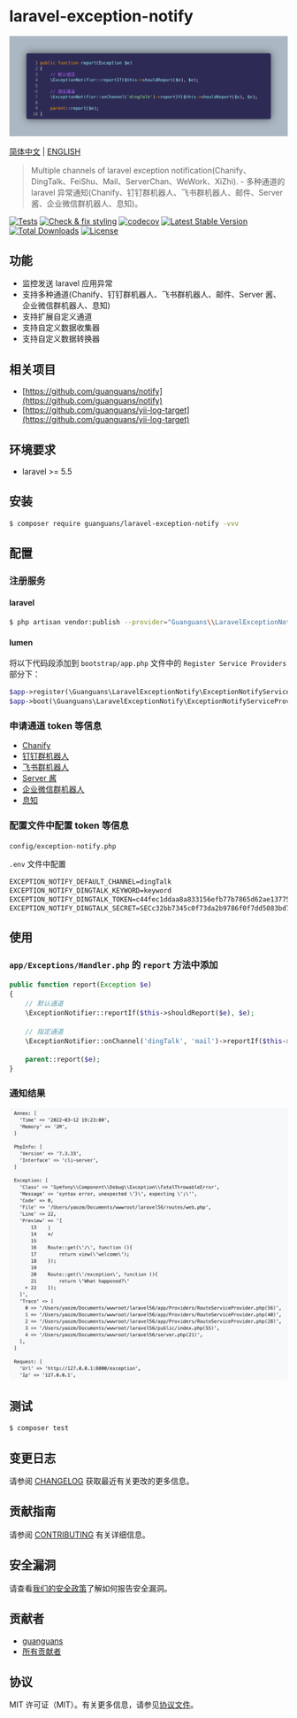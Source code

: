 # laravel-exception-notify

![usage](docs/usage.png)

[简体中文](README.md) | [ENGLISH](README-EN.md)

> Multiple channels of laravel exception notification(Chanify、DingTalk、FeiShu、Mail、ServerChan、WeWork、XiZhi). - 多种通道的 laravel 异常通知(Chanify、钉钉群机器人、飞书群机器人、邮件、Server 酱、企业微信群机器人、息知)。

[![Tests](https://github.com/guanguans/laravel-exception-notify/workflows/Tests/badge.svg)](https://github.com/guanguans/laravel-exception-notify/actions)
[![Check & fix styling](https://github.com/guanguans/laravel-exception-notify/workflows/Check%20&%20fix%20styling/badge.svg)](https://github.com/guanguans/laravel-exception-notify/actions)
[![codecov](https://codecov.io/gh/guanguans/laravel-exception-notify/branch/main/graph/badge.svg?token=URGFAWS6S4)](https://codecov.io/gh/guanguans/laravel-exception-notify)
[![Latest Stable Version](https://poser.pugx.org/guanguans/laravel-exception-notify/v)](//packagist.org/packages/guanguans/laravel-exception-notify)
[![Total Downloads](https://poser.pugx.org/guanguans/laravel-exception-notify/downloads)](//packagist.org/packages/guanguans/laravel-exception-notify)
[![License](https://poser.pugx.org/guanguans/laravel-exception-notify/license)](//packagist.org/packages/guanguans/laravel-exception-notify)

## 功能

* 监控发送 laravel 应用异常
* 支持多种通道(Chanify、钉钉群机器人、飞书群机器人、邮件、Server 酱、企业微信群机器人、息知)
* 支持扩展自定义通道
* 支持自定义数据收集器
* 支持自定义数据转换器

## 相关项目

* [https://github.com/guanguans/notify](https://github.com/guanguans/notify)
* [https://github.com/guanguans/yii-log-target](https://github.com/guanguans/yii-log-target)

## 环境要求

* laravel >= 5.5

## 安装

```bash
$ composer require guanguans/laravel-exception-notify -vvv
```

## 配置

### 注册服务

#### laravel

```bash
$ php artisan vendor:publish --provider="Guanguans\\LaravelExceptionNotify\\ExceptionNotifyServiceProvider"
```

#### lumen

将以下代码段添加到 `bootstrap/app.php` 文件中的 `Register Service Providers` 部分下：

```php
$app->register(\Guanguans\LaravelExceptionNotify\ExceptionNotifyServiceProvider::class);
$app->boot(\Guanguans\LaravelExceptionNotify\ExceptionNotifyServiceProvider::class);
```

### 申请通道 token 等信息

* [Chanify](https://github.com/chanify?type=source)
* [钉钉群机器人](https://developers.dingtalk.com/document/app/custom-robot-access)
* [飞书群机器人](https://www.feishu.cn/hc/zh-CN/articles/360024984973)
* [Server 酱](https://sct.ftqq.com)
* [企业微信群机器人](https://work.weixin.qq.com/help?doc_id=13376)
* [息知](https://xz.qqoq.net/#/index)

### 配置文件中配置 token 等信息

`config/exception-notify.php`

`.env` 文件中配置

```dotenv
EXCEPTION_NOTIFY_DEFAULT_CHANNEL=dingTalk
EXCEPTION_NOTIFY_DINGTALK_KEYWORD=keyword
EXCEPTION_NOTIFY_DINGTALK_TOKEN=c44fec1ddaa8a833156efb77b7865d62ae13775418030d94d
EXCEPTION_NOTIFY_DINGTALK_SECRET=SECc32bb7345c0f73da2b9786f0f7dd5083bd768a29b82
```

## 使用

### `app/Exceptions/Handler.php` 的 `report` 方法中添加

```php
public function report(Exception $e)
{
    // 默认通道
    \ExceptionNotifier::reportIf($this->shouldReport($e), $e);
    
    // 指定通道
    \ExceptionNotifier::onChannel('dingTalk', 'mail')->reportIf($this->shouldReport($e), $e);

    parent::report($e);
}
```

### 通知结果

![息知](docs/xiZhi.jpg)

## 测试

```bash
$ composer test
```

## 变更日志

请参阅 [CHANGELOG](CHANGELOG.md) 获取最近有关更改的更多信息。

## 贡献指南

请参阅 [CONTRIBUTING](.github/CONTRIBUTING.md) 有关详细信息。

## 安全漏洞

请查看[我们的安全政策](../../security/policy)了解如何报告安全漏洞。

## 贡献者

* [guanguans](https://github.com/guanguans)
* [所有贡献者](../../contributors)

## 协议

MIT 许可证（MIT）。有关更多信息，请参见[协议文件](LICENSE)。
